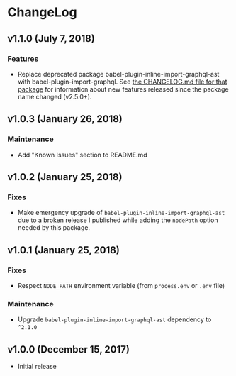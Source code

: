 # ChangeLog

## v1.1.0 (July 7, 2018)

### Features

- Replace deprecated package babel-plugin-inline-import-graphql-ast with babel-plugin-import-graphql. See [the CHANGELOG.md file for that package](https://github.com/detrohutt/babel-plugin-import-graphql/blob/master/CHANGELOG.md) for information about new features released since the package name changed (v2.5.0+).

## v1.0.3 (January 26, 2018)

### Maintenance

- Add "Known Issues" section to README.md

## v1.0.2 (January 25, 2018)

### Fixes

- Make emergency upgrade of `babel-plugin-inline-import-graphql-ast` due to a broken release I published while adding the `nodePath` option needed by this package.

## v1.0.1 (January 25, 2018)

### Fixes

- Respect `NODE_PATH` environment variable (from `process.env` or `.env` file)

### Maintenance

- Upgrade `babel-plugin-inline-import-graphql-ast` dependency to `^2.1.0`

## v1.0.0 (December 15, 2017)

- Initial release
